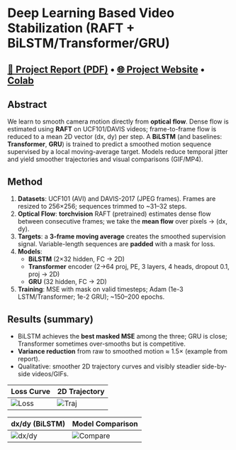 # Deep Learning Based Video Stabilization (RAFT + BiLSTM/Transformer/GRU)

[📄 Project Report (PDF)](docs/VideoStabilization.pdf) • [🌐 Project Website](https://<your-username>.github.io/video-stabilization-dl/) • [Colab](https://colab.research.google.com/drive/1WUPANk4GPu7wTVZ4NPrncu9QODDZP1Z0?usp=sharing)
---

## Abstract
We learn to smooth camera motion directly from **optical flow**. Dense flow is estimated using **RAFT** on UCF101/DAVIS videos; frame-to-frame flow is reduced to a mean 2D vector (dx, dy) per step. A **BiLSTM** (and baselines: **Transformer**, **GRU**) is trained to predict a smoothed motion sequence supervised by a local moving-average target. Models reduce temporal jitter and yield smoother trajectories and visual comparisons (GIF/MP4). 

## Method
1. **Datasets**: UCF101 (AVI) and DAVIS-2017 (JPEG frames). Frames are resized to 256×256; sequences trimmed to ~31–32 steps. 
2. **Optical Flow**: **torchvision** RAFT (pretrained) estimates dense flow between consecutive frames; we take the **mean flow** over pixels → (dx, dy). 
3. **Targets**: a **3-frame moving average** creates the smoothed supervision signal. Variable-length sequences are **padded** with a mask for loss. 
4. **Models**:  
   - **BiLSTM** (2×32 hidden, FC → 2D)  
   - **Transformer** encoder (2→64 proj, PE, 3 layers, 4 heads, dropout 0.1, proj → 2D)  
   - **GRU** (32 hidden, FC → 2D) 
5. **Training**: MSE with mask on valid timesteps; Adam (1e-3 LSTM/Transformer; 1e-2 GRU); ~150–200 epochs. 

## Results (summary)
- BiLSTM achieves the **best masked MSE** among the three; GRU is close; Transformer sometimes over-smooths but is competitive.  
- **Variance reduction** from raw to smoothed motion ≈ 1.5× (example from report).  
- Qualitative: smoother 2D trajectory curves and visibly steadier side-by-side videos/GIFs. 

| Loss Curve | 2D Trajectory |
|---|---|
| ![Loss](docs/assets/loss_curve.png) | ![Traj](docs/assets/traj.png) |

| dx/dy (BiLSTM) | Model Comparison |
|---|---|
| ![dx/dy](docs/assets/dxdy_lstm.png) | ![Compare](docs/assets/model_compare.png) |

